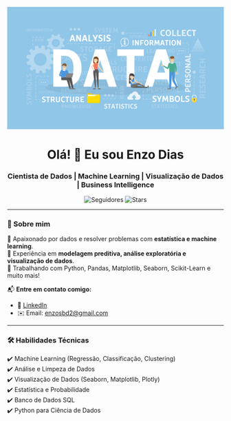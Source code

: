 <p align="center">
  <img src="https://github.com/EnzoSBDias/EnzoSBDias/blob/main/data.jpg?raw=true" alt="Banner sobre Ciência de Dados">
</p>

<h1 align="center">Olá! 👋 Eu sou Enzo Dias</h1>
<h3 align="center">Cientista de Dados | Machine Learning | Visualização de Dados | Business Intelligence</h3>

<p align="center">
  <img src="https://img.shields.io/github/followers/seuusuario?style=social" alt="Seguidores">
  <img src="https://img.shields.io/github/stars/seuusuario?style=social" alt="Stars">
</p>

---

### 🚀 Sobre mim  
🔹 Apaixonado por dados e resolver problemas com **estatística e machine learning**.  
🔹 Experiência em **modelagem preditiva, análise exploratória e visualização de dados**.  
🔹 Trabalhando com Python, Pandas, Matplotlib, Seaborn, Scikit-Learn e muito mais!  

📬 **Entre em contato comigo:**  
- 💼 [LinkedIn](www.linkedin.com/in/enzo-silverio-borges-dias)  
- ✉️ Email: enzosbd2@gmail.com  

---

### 🛠️ **Habilidades Técnicas**
✔️ Machine Learning (Regressão, Classificação, Clustering)  
✔️ Análise e Limpeza de Dados  
✔️ Visualização de Dados (Seaborn, Matplotlib, Plotly)  
✔️ Estatística e Probabilidade  
✔️ Banco de Dados SQL  
✔️ Python para Ciência de Dados  

